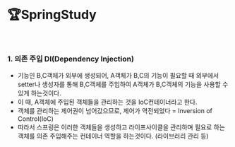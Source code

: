 <br>

# 🏆SpringStudy

<br>

### 1. 의존 주입&nbsp;DI(Dependency Injection)
 - 기능인 B,C객체가 외부에 생성되어, A객체가 B,C의 기능이 필요할 때 외부에서 setter나 생성자를 통해 B,C객체를 주입하여 A객체가 B,C객체의 기능을 사용할 수 있게 하는것이다.
 - 이 때, A객체에 주입된 객체들을 관리하는 것을 IoC컨테이너라고 한다.
 - 객체를 관리하는 제어권이 넘어갔으므로, 제어가 역전되었다 = Inversion of Control(IoC)
 - 따라서 스프링은 이러한 객체들을 생성하고 라이프사이클을 관리하며 필요로 하는 객체를 의존 주입해주는 컨테이너 역할을 하는것이다. (라이브러리 관리 등)
